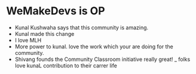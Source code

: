 # WeMakeDevs is OP

- Kunal Kushwaha says that this community is amazing.
- Kunal made this change
- I love MLH
- More power to kunal. love the work which your are doing for the community.
- Shivang founds the Community Classroom initiative really great!
_ folks love kunaL contribution to their carrer life 
